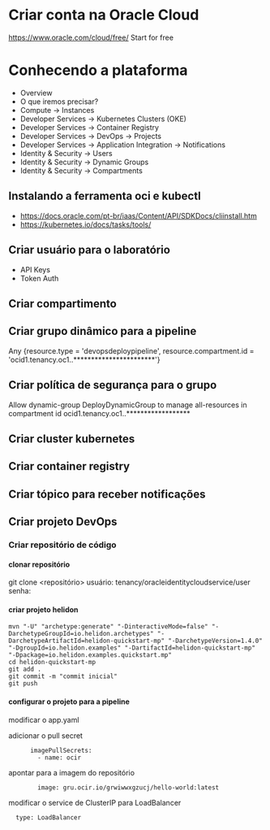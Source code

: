 # Criar conta na Oracle Cloud
https://www.oracle.com/cloud/free/
Start for free

# Conhecendo a plataforma
  * Overview
  * O que iremos precisar?
  * Compute -> Instances
  * Developer Services -> Kubernetes Clusters (OKE)
  * Developer Services -> Container Registry
  * Developer Services -> DevOps -> Projects
  * Developer Services -> Application Integration -> Notifications
  * Identity & Security -> Users
  * Identity & Security -> Dynamic Groups
  * Identity & Security -> Compartments

## Instalando a ferramenta oci e kubectl

 * https://docs.oracle.com/pt-br/iaas/Content/API/SDKDocs/cliinstall.htm
 * https://kubernetes.io/docs/tasks/tools/

## Criar usuário para o laboratório

 * API Keys
 * Token Auth

## Criar compartimento

## Criar grupo dinâmico <DeployDynamicGroup> para a pipeline

Any {resource.type = 'devopsdeploypipeline', resource.compartment.id = 'ocid1.tenancy.oc1..***********************'}

## Criar política de segurança para o grupo

Allow dynamic-group DeployDynamicGroup to manage all-resources in compartment id ocid1.tenancy.oc1..******************
 
## Criar cluster kubernetes
 
## Criar container registry
 
## Criar tópico para receber notificações
 
## Criar projeto DevOps
 
### Criar repositório de código
 
#### clonar repositório

git clone <repositório>
usuário: tenancy/oracleidentitycloudservice/user
senha: <Auth Token>
 
#### criar projeto helidon
 
```
mvn "-U" "archetype:generate" "-DinteractiveMode=false" "-DarchetypeGroupId=io.helidon.archetypes" "-DarchetypeArtifactId=helidon-quickstart-mp" "-DarchetypeVersion=1.4.0" "-DgroupId=io.helidon.examples" "-DartifactId=helidon-quickstart-mp" "-Dpackage=io.helidon.examples.quickstart.mp"
cd helidon-quickstart-mp
git add .
git commit -m "commit inicial"
git push
```
 
#### configurar o projeto para a pipeline
 
modificar o app.yaml

adicionar o pull secret
```
      imagePullSecrets:
        - name: ocir
```

apontar para a imagem do repositório
```
        image: gru.ocir.io/grwiwwxgzucj/hello-world:latest 
```
 
modificar o service de ClusterIP para LoadBalancer
```
  type: LoadBalancer 
```
